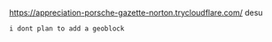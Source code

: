 https://appreciation-porsche-gazette-norton.trycloudflare.com/
desu

`i dont plan to add a geoblock`